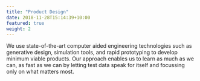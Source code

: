 ```yaml
---
title: "Product Design"
date: 2018-11-28T15:14:39+10:00
featured: true
weight: 2
---
```


We use state-of-the-art computer aided engineering technologies such as generative design, simulation tools, and rapid prototyping to develop minimum viable products. Our approach enables us to learn as much as we can, as fast as we can by letting test data speak for itself and focussing only on what matters most.
